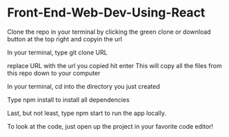 # Front-End-Web-Dev-Using-React
Clone the repo in your terminal by clicking the green clone or download button at the top right and copyin the url

In your terminal, type git clone URL

replace URL with the url you copied
hit enter
This will copy all the files from this repo down to your computer

In your terminal, cd into the directory you just created

Type npm install to install all dependencies

Last, but not least, type npm start to run the app locally.

To look at the code, just open up the project in your favorite code editor!

